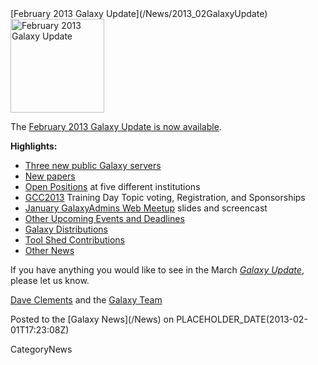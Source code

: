 <div class='newsItemHeader'>[February 2013 Galaxy Update](/News/2013_02GalaxyUpdate)</div>

<div class='right'><a href='/GalaxyUpdates/2013_02'><img src='/Images/Logos/GalaxyUpdate200.png' alt='February 2013 Galaxy Update' width=150 /></a></div>

The [February 2013 Galaxy Update is now available](/GalaxyUpdates/2013_02). 

**Highlights:**

* [Three new public Galaxy servers](/GalaxyUpdates/2013_02#new-papers)
* [New papers](/GalaxyUpdates/2013_02#new-papers)
* [Open Positions](/GalaxyUpdates/2013_02#whos-hiring) at five different institutions
* [GCC2013](/GalaxyUpdates/2013_02#gcc2013) Training Day Topic voting, Registration, and Sponsorships
* [January GalaxyAdmins Web Meetup](/GalaxyUpdates/2013_02#january-galaxyadmins-web-meetup) slides and screencast
* [Other Upcoming Events and Deadlines](/GalaxyUpdates/2013_02#other-upcoming-events-and-deadlines)
* [Galaxy Distributions](/GalaxyUpdates/2013_02#galaxy-distributions)
* [Tool Shed Contributions](/GalaxyUpdates/2013_02#tool-shed-contributions)
* [Other News](/GalaxyUpdates/2013_02#other-news)

If you have anything you would like to see in the March *[Galaxy Update](/GalaxyUpdates)*, please let us know.

[Dave Clements](/DaveClements) and the [Galaxy Team](/GalaxyTeam)

<div class='newsItemFooter'>Posted to the [Galaxy News](/News) on PLACEHOLDER_DATE(2013-02-01T17:23:08Z)</div>

CategoryNews
